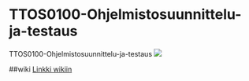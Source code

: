# TTOS0100-Ohjelmistosuunnittelu-ja-testaus
TTOS0100-Ohjelmistosuunnittelu-ja-testaus
![](http://twentyfirstlegion.com/wp-content/uploads/sites/12/2014/05/Sammy-L.jpg)


##wiki
[Linkki wikiin](https://github.com/k2764/TTOS0100-Ohjelmistosuunnittelu-ja-testaus/wiki)

